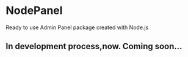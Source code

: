 # NodePanel
Ready to use Admin Panel package created with Node.js

## In development process,now. Coming soon...
